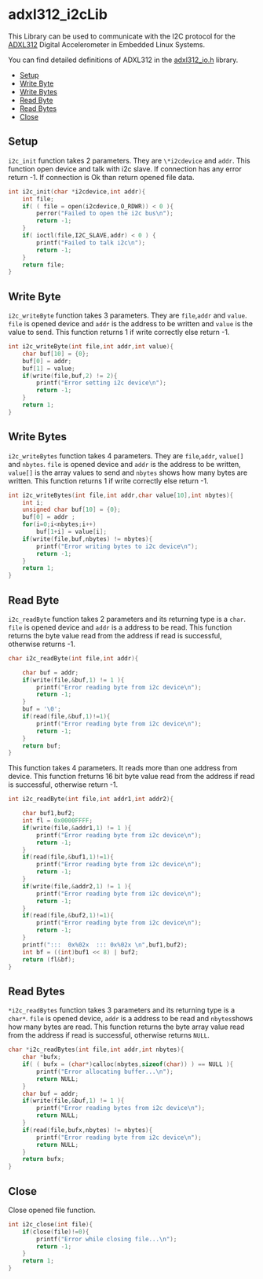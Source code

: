 # adxl312_i2cLib

This Library can be used to communicate with the I2C protocol for the [ADXL312](http://www.analog.com/media/en/technical-documentation/data-sheets/ADXL312.pdf) Digital Accelerometer in Embedded Linux Systems.

You can find detailed definitions of ADXL312 in the [adxl312_io.h](https://github.com/coderkan/adxl312_i2cLib/blob/master/adxl312_io.h) library. 

* [Setup](#setup)
* [Write Byte](#write-byte)
* [Write Bytes](#write-bytes)
* [Read Byte](#read-byte)
* [Read Bytes](#read-bytes)
* [Close](#close)


## Setup

`i2c_init` function takes 2 parameters. They are `\*i2cdevice` and `addr`. This function open device and talk with i2c slave. If connection has any error return -1. If connection is Ok than return opened file data.

```C
int i2c_init(char *i2cdevice,int addr){
	int file;
	if( ( file = open(i2cdevice,O_RDWR)) < 0 ){
		perror("Failed to open the i2c bus\n");
		return -1;
	}
	if( ioctl(file,I2C_SLAVE,addr) < 0 ) {
		printf("Failed to talk i2c\n");
		return -1;
	}
	return file;
}
```

## Write Byte

`i2c_writeByte` function takes 3 parameters. They are `file`,`addr` and `value`. `file` is opened device and `addr` is the address to be written and `value` is the value to send. This function returns 1 if write correctly else return -1.

```C
int i2c_writeByte(int file,int addr,int value){
	char buf[10] = {0};
	buf[0] = addr;
	buf[1] = value;
	if(write(file,buf,2) != 2){
		printf("Error setting i2c device\n");
		return -1;
	}
	return 1;
}
```

## Write Bytes

`i2c_writeBytes` function takes 4 parameters. They are `file`,`addr`, `value[]` and `nbytes`. `file` is opened device and `addr` is the address to be written, `value[]` is the array values to send and `nbytes` shows how many bytes are written. This function returns 1 if write correctly else return -1.

```C
int i2c_writeBytes(int file,int addr,char value[10],int nbytes){
	int i;
	unsigned char buf[10] = {0};
	buf[0] = addr ;
	for(i=0;i<nbytes;i++)
		buf[1+i] = value[i];
	if(write(file,buf,nbytes) != nbytes){
		printf("Error writing bytes to i2c device\n");
		return -1;
	}
	return 1;
}
```

## Read Byte

`i2c_readByte` function takes 2 parameters and its returning type is a `char`. `file` is opened device and `addr` is a address to be read. This function returns the byte value read from the address if read is successful, otherwise returns -1.


```C
char i2c_readByte(int file,int addr){

	char buf = addr;
	if(write(file,&buf,1) != 1 ){
		printf("Error reading byte from i2c device\n");
		return -1;
	}
	buf = '\0';
	if(read(file,&buf,1)!=1){
		printf("Error reading byte from i2c device\n");
		return -1;
	}
	return buf;
}
```

This function takes 4 parameters. It reads more than one address from device. This function freturns 16 bit byte value read from the address if read is successful, otherwise return -1.

```C
int i2c_readByte(int file,int addr1,int addr2){

	char buf1,buf2;
	int fl = 0x0000FFFF;
	if(write(file,&addr1,1) != 1 ){
		printf("Error reading byte from i2c device\n");
		return -1;
	}
	if(read(file,&buf1,1)!=1){
		printf("Error reading byte from i2c device\n");
		return -1;
	}
	if(write(file,&addr2,1) != 1 ){
		printf("Error reading byte from i2c device\n");
		return -1;
	}
	if(read(file,&buf2,1)!=1){
		printf("Error reading byte from i2c device\n");
		return -1;
	}
	printf(":::  0x%02x  ::: 0x%02x \n",buf1,buf2);
	int bf = ((int)buf1 << 8) | buf2;
	return (fl&bf);
}
```

## Read Bytes

`*i2c_readBytes` function takes 3 parameters and its returning type is a `char*`. `file` is opened device, `addr` is a address to be read and `nbytes`shows how many bytes are read. This function returns the byte array value read from the address if read is successful, otherwise returns `NULL`.

```C
char *i2c_readBytes(int file,int addr,int nbytes){
	char *bufx;
	if( ( bufx = (char*)calloc(nbytes,sizeof(char)) ) == NULL ){
		printf("Error allocating buffer...\n");
		return NULL;
	}
	char buf = addr;
	if(write(file,&buf,1) != 1 ){
		printf("Error reading bytes from i2c device\n");
		return NULL;
	}
	if(read(file,bufx,nbytes) != nbytes){
		printf("Error reading byte from i2c device\n");
		return NULL;
	}
	return bufx;
}
```

## Close

Close opened file function.

```C
int i2c_close(int file){
	if(close(file)!=0){
		printf("Error while closing file...\n");
		return -1;
	}
	return 1;
}
```

